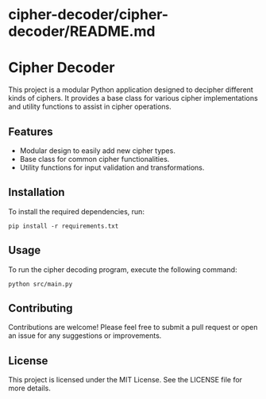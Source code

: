 # cipher-decoder/cipher-decoder/README.md

# Cipher Decoder

This project is a modular Python application designed to decipher different kinds of ciphers. It provides a base class for various cipher implementations and utility functions to assist in cipher operations.

## Features

- Modular design to easily add new cipher types.
- Base class for common cipher functionalities.
- Utility functions for input validation and transformations.

## Installation

To install the required dependencies, run:

```
pip install -r requirements.txt
```

## Usage

To run the cipher decoding program, execute the following command:

```
python src/main.py
```

## Contributing

Contributions are welcome! Please feel free to submit a pull request or open an issue for any suggestions or improvements.

## License

This project is licensed under the MIT License. See the LICENSE file for more details.